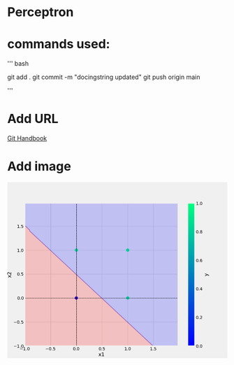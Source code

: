 # Perceptron

# commands used:

''' bash

git add . 
git commit -m "docingstring updated"
git push origin main

'''

# Add URL
[Git Handbook](https://guides.github.com/introduction/git-handbook/)

# Add image
![sample Image](plots/or.png) 